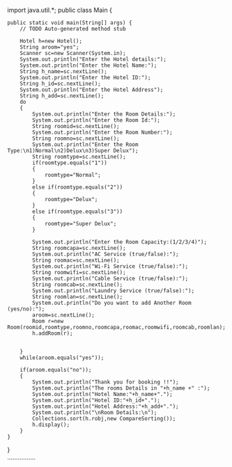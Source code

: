 import java.util.*;
public class Main {


	public static void main(String[] args) {
		// TODO Auto-generated method stub
		
		Hotel h=new Hotel();
		String aroom="yes";
		Scanner sc=new Scanner(System.in);
		System.out.println("Enter the Hotel details:");
		System.out.println("Enter the Hotel Name:");
		String h_name=sc.nextLine();
		System.out.println("Enter the Hotel ID:");
		String h_id=sc.nextLine();
		System.out.println("Enter the Hotel Address");
		String h_add=sc.nextLine();
		do
		{
			System.out.println("Enter the Room Details:");
			System.out.println("Enter the Room Id:");
			String roomid=sc.nextLine();
			System.out.println("Enter the Room Number:");
			String roomno=sc.nextLine();
			System.out.println("Enter the Room Type:\n1)Normal\n2)Delux\n3)Super Delux");
			String roomtype=sc.nextLine();
			if(roomtype.equals("1"))
			{
				roomtype="Normal";
			}
			else if(roomtype.equals("2"))
			{
				roomtype="Delux";
			}
			else if(roomtype.equals("3"))
			{
				roomtype="Super Delux";
			}
			
			System.out.println("Enter the Room Capacity:(1/2/3/4)");
			String roomcapa=sc.nextLine();
			System.out.println("AC Service (true/false):");
			String roomac=sc.nextLine();
			System.out.println("Wi-Fi Service (true/false):");
			String roomwifi=sc.nextLine();
			System.out.println("Cable Service (true/false):");
			String roomcab=sc.nextLine();
			System.out.println("Laundry Service (true/false):");
			String roomlan=sc.nextLine();
			System.out.println("Do you want to add Another Room (yes/no):");
			aroom=sc.nextLine();
			Room r=new Room(roomid,roomtype,roomno,roomcapa,roomac,roomwifi,roomcab,roomlan);
			h.addRoom(r);
			
			
		}
		while(aroom.equals("yes"));
		
		if(aroom.equals("no"));
		{
			System.out.println("Thank you for booking !!");
			System.out.println("The rooms Details in "+h_name +" :");
			System.out.println("Hotel Name:"+h_name+".");
			System.out.println("Hotel ID:"+h_id+".");
			System.out.println("Hotel Address:"+h_add+".");
			System.out.println("\nRoom Details:\n");
			Collections.sort(h.robj,new CompareSorting());
			h.display();
		}
	}

}  
................
